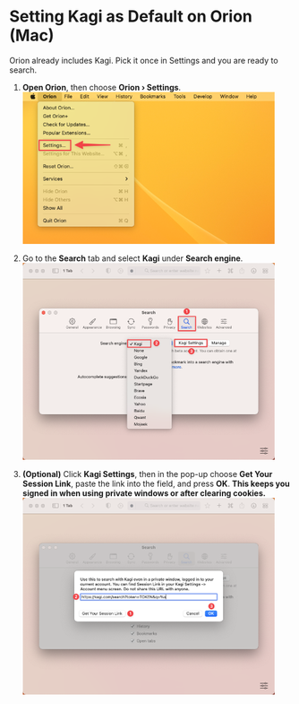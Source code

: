 # Setting Kagi as Default on Orion (Mac)

Orion already includes Kagi. Pick it once in Settings and you are ready to search.

1. **Open Orion**, then choose **Orion › Settings**.  
   <img src="./media/macos_setting_default_1_orion_settings_menu.png" width="450" alt="Orion – Settings menu">

2. Go to the **Search** tab and select **Kagi** under **Search engine**.  
   <img src="./media/macos_setting_default_2_orion_kagi_settings.png" width="450" alt="Orion – Search tab with Kagi selected">

3. **(Optional)** Click **Kagi Settings**, then in the pop-up choose **Get Your Session Link**, paste the link into the field, and press **OK**. **This keeps you signed in when using private windows or after clearing cookies.**  
   <img src="./media/macos_setting_default_3_orion_session_link.png" width="450" alt="Orion – Session Link dialog">


